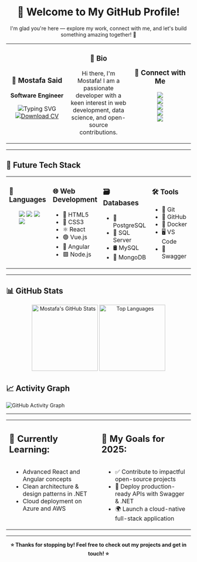 <h1 align="center">👋 Welcome to My GitHub Profile!</h1>
<p align="center">I'm glad you're here — explore my work, connect with me, and let's build something amazing together! 🚀</p>
<table>
  <tr>
    <td align="center" width="33%">
      <h3>🧊 Mostafa Said</h3>
      <p><strong>Software Engineer</strong></p>
      <img src="https://readme-typing-svg.herokuapp.com/?lines=Passionate+Developer;Open+Source+Contributor;Always+Learning...&center=true&color=00F&width=200&height=25" alt="Typing SVG">
      <a href="https://drive.google.com/file/d/1jAaDa4N3iwhY-jFQpy81rn6YNNsqgN_g/view" target="_blank">
    <img src="https://img.shields.io/badge/Download_CV-PDF-red?style=for-the-badge&logo=adobeacrobat&logoColor=white" alt="Download CV"/>
  </a>
    </td>
    <td align="center" width="33%">
      <h3>🧊 Bio</h3>
      <p>Hi there, I'm Mostafa! I am a passionate developer with a keen interest in web development, data science, and open-source contributions.</p>
    </td>
    <td align="center" width="33%">
      <h3>🧊 Connect with Me</h3>
      <p>
        <a href="https://www.linkedin.com/in/mostafa-said-595648316" target="_blank">
          <img src="https://img.shields.io/badge/LinkedIn-0077B5?style=for-the-badge&logo=linkedin&logoColor=white"/>
        </a><br/>
        <a href="https://twitter.com/mostafa41226132" target="_blank">
          <img src="https://img.shields.io/badge/Twitter-1DA1F2?style=for-the-badge&logo=twitter&logoColor=white"/>
        </a><br/>
        <a href="https://dribbble.com/M_sSaid" target="_blank">
          <img src="https://img.shields.io/badge/Dribbble-EA4C89?style=for-the-badge&logo=dribbble&logoColor=white"/>
        </a><br/>
        <a href="https://www.facebook.com/profile.php?id=100067794330732" target="_blank">
          <img src="https://img.shields.io/badge/Facebook-1877F2?style=for-the-badge&logo=facebook&logoColor=white"/>
        </a><br/>
        <a href="https://msaid-portfolio.web.app/" target="_blank">
          <img src="https://img.shields.io/badge/Portfolio-000000?style=for-the-badge&logo=google-chrome&logoColor=white"/>
        </a>
      </p>
    </td>
  </tr>
</table>

---

## 🧊 Future Tech Stack

<table>
  <tr>
    <td width="25%" valign="top">
      <h3>🧠 Languages</h3>
      <ul>
        <img src="https://img.shields.io/badge/C%23-239120?style=flat&logo=c-sharp&logoColor=white"/>
  <img src="https://img.shields.io/badge/PHP-777BB4?style=flat&logo=php&logoColor=white"/>
  <img src="https://img.shields.io/badge/Python-3776AB?style=flat&logo=python&logoColor=white"/>
  <img src="https://img.shields.io/badge/JavaScript-F7DF1E?style=flat&logo=javascript&logoColor=black"/>
      </ul>
    </td>
    <td width="25%" valign="top">
      <h3>🌐 Web Development</h3>
      <ul>
        <li>🔶 HTML5</li>
        <li>🔷 CSS3</li>
        <li>⚛️ React</li>
        <li>🟢 Vue.js</li>
        <li>🔴 Angular</li>
        <li>🟩 Node.js</li>
      </ul>
    </td>
    <td width="25%" valign="top">
      <h3>🗃️ Databases</h3>
      <ul>
        <li>🐘 PostgreSQL</li>
        <li>🧱 SQL Server</li>
        <li>🛢️ MySQL</li>
        <li>🍃 MongoDB</li>
      </ul>
    </td>
    <td width="25%" valign="top">
      <h3>🛠️ Tools</h3>
      <ul>
        <li>🔧 Git</li>
        <li>🐙 GitHub</li>
        <li>🐳 Docker</li>
        <li>🖥️ VS Code</li>
        <li>📘 Swagger</li>
      </ul>
    </td>
  </tr>
</table>

---

## 📊 GitHub Stats

<p align="center">
  <img src="https://github-readme-stats.vercel.app/api?username=Mostafa-SAID7&show_icons=true&theme=tokyonight" alt="Mostafa's GitHub Stats" height="180"/>
  <img src="https://github-readme-stats.vercel.app/api/top-langs/?username=Mostafa-SAID7&layout=compact&theme=tokyonight" alt="Top Languages" height="180"/>
</p>

## 📈 Activity Graph

![GitHub Activity Graph](https://github-readme-activity-graph.vercel.app/graph?username=Mostafa-SAID7&theme=github-compact)

---

<table align="center" width="100%" cellpadding="10">
  <tr>
    <td align="left" width="50%" valign="top">
      <h2>🌱 Currently Learning:</h2>
      <ul style="display: inline-block; margin-left: 10px;">
        <li>Advanced React and Angular concepts</li>
        <li>Clean architecture & design patterns in .NET</li>
        <li>Cloud deployment on Azure and AWS</li>
      </ul>
    </td>
    <td align="left" width="50%" valign="top">
      <h2>🎯 My Goals for 2025:</h2>
      <ul style="display: inline-block; margin-left: 10px;">
        <li>✅ Contribute to impactful open-source projects</li>
        <li>🚀 Deploy production-ready APIs with Swagger & .NET</li>
        <li>🌍 Launch a cloud-native full-stack application</li>
      </ul>
    </td>
  </tr>
</table>

---

<p align="center"><strong>⭐ Thanks for stopping by! Feel free to check out my projects and get in touch! ⭐</strong></p>
